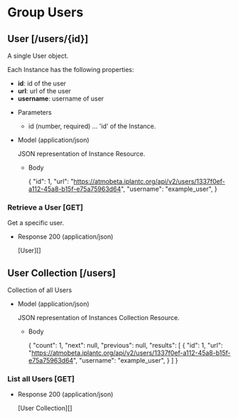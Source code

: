 # Group Users

## User [/users/{id}]
A single User object.

Each Instance has the following properties:

- **id**: id of the user
- **url**: url of the user
- **username**: username of user

+ Parameters
    + id (number, required) ... 'id' of the Instance.
    
+ Model (application/json)

    JSON representation of Instance Resource.

    + Body

      {
        "id": 1,
        "url": "https://atmobeta.iplantc.org/api/v2/users/1337f0ef-a112-45a8-b15f-e75a75963d64",
        "username": "example_user",
      }

### Retrieve a User [GET]
Get a specific user.

+ Response 200 (application/json)

    [User][]


## User Collection [/users]
Collection of all Users
    
+ Model (application/json)

    JSON representation of Instances Collection Resource.

    + Body

        {
            "count": 1,
            "next": null,
            "previous": null,
            "results": [
                {
                    "id": 1,
                    "url": "https://atmobeta.iplantc.org/api/v2/users/1337f0ef-a112-45a8-b15f-e75a75963d64",
                    "username": "example_user",
                }
            ]
        }
    
### List all Users [GET]

+ Response 200 (application/json)

    [User Collection][]
